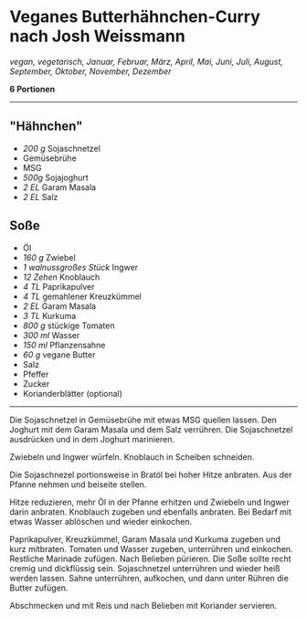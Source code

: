 # Veganes Butterhähnchen-Curry nach Josh Weissmann

*vegan, vegetarisch, Januar, Februar, März, April, Mai, Juni, Juli, August, September, Oktober, November, Dezember*

**6 Portionen**

---

## "Hähnchen"

- *200 g* Sojaschnetzel
- Gemüsebrühe
- MSG
- *500g* Sojajoghurt
- *2 EL* Garam Masala
- *2 EL* Salz

## Soße

- Öl
- *160 g* Zwiebel
- *1 walnussgroßes Stück* Ingwer
- *12 Zehen* Knoblauch
- *4 TL* Paprikapulver
- *4 TL* gemahlener Kreuzkümmel
- *2 EL* Garam Masala
- *3 TL* Kurkuma
- *800 g* stückige Tomaten
- *300 ml* Wasser
- *150 ml* Pflanzensahne
- *60 g* vegane Butter
- Salz
- Pfeffer
- Zucker
- Korianderblätter (optional)
---

Die Sojaschnetzel in Gemüsebrühe mit etwas MSG quellen lassen. Den Joghurt mit dem Garam Masala und dem Salz verrühren. Die Sojaschnetzel ausdrücken und in dem Joghurt marinieren. 

Zwiebeln und Ingwer würfeln. Knoblauch in Scheiben schneiden.

Die Sojaschnezel portionsweise in Bratöl bei hoher Hitze anbraten. Aus der Pfanne nehmen und beiseite stellen.

Hitze reduzieren, mehr Öl in der Pfanne erhitzen und Zwiebeln und Ingwer darin anbraten. Knoblauch zugeben und ebenfalls anbraten. Bei Bedarf mit etwas Wasser ablöschen und wieder einkochen.

Paprikapulver, Kreuzkümmel, Garam Masala und Kurkuma zugeben und kurz mitbraten. Tomaten und Wasser zugeben, unterrühren und einkochen. Restliche Marinade zufügen. Nach Belieben pürieren. Die Soße sollte recht cremig und dickflüssig sein. Sojaschnetzel unterrühren und wieder heiß werden lassen. Sahne unterrühren, aufkochen, und dann unter Rühren die Butter zufügen. 

Abschmecken und mit Reis und nach Belieben mit Koriander servieren.